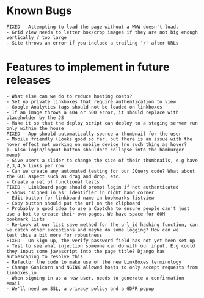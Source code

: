 # Known Bugs
	FIXED - Attempting to load the page without a WWW doesn't load.
	- Grid view needs to letter box/crop images if they are not big enough vertically / too large
	- Site throws an error if you include a trailing '/' after URLs	

# Features to implement in future releases
	- What else can we do to reduce hosting costs?
	- Set up private linkboxes that require authentication to view
	- Google Analytics tags should not be loaded on linkboxes
	- If an image throws a 404 or 500 error, it should replace with placeholder by the JS
	- Make it so that the deploy script can deploy to a staging server run only within the house
	FIXED - App should automatically source a thumbnail for the user
	- Mobile friendly (Looks good so far, but there is an issue with the hover effect not working on mobile device (no such thing as hover?		). Also login/logout button shouldn't collapse into the hamburger menu)
	- Give users a slider to change the size of their thumbnails, e.g have 2,3,4,5 links per row
	- Can we create any automated testing for our JQuery code? What about the GUI aspect such as drag and drop, etc.
	- Create a set of functional tests	
	FIXED - LinkBoard page should prompt login if not authenticated
	- Shows 'signed in as' identifier in right hand corner
	- Edit button for linkboard name in bookmarks listview
	- Copy button should put the url on the clipboard
	- Probably a good idea to use a Captcha to ensure people can't just use a bot to create their own pages. We have space for 60M 			bookmark lists
	- Re-Look at our list save method for the url_id hashing function, can we catch other exceptions and maybe do some logging? How can we 		test this a bit more for robustness 
	FIXED - On Sign up, the verify password field has not yet been set up
	- Test to see what injection someone can do with our input. E.g could they input some javascript into the page title? Django has 		autoescaping to resolve this
	- Refactor the code to make use of the new LinkBoxes terminology
	- Change Gunicorn and NGINX allowed hosts to only accept requests from linboxes.io
	- When signing in as a new user, needs to generate a confirmation email
	- We'll need an SSL, a privacy policy and a GDPR popup
